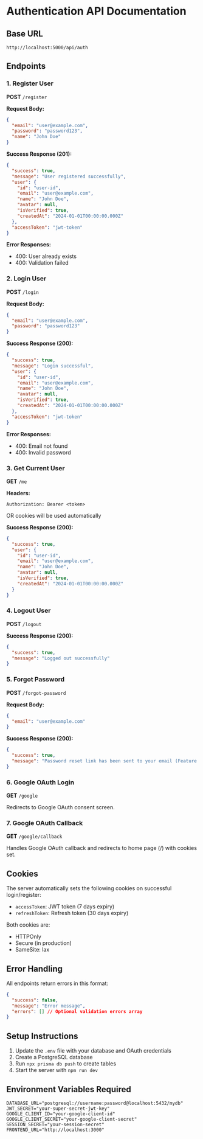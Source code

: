 # Authentication API Documentation

## Base URL
```
http://localhost:5000/api/auth
```

## Endpoints

### 1. Register User
**POST** `/register`

**Request Body:**
```json
{
  "email": "user@example.com",
  "password": "password123",
  "name": "John Doe"
}
```

**Success Response (201):**
```json
{
  "success": true,
  "message": "User registered successfully",
  "user": {
    "id": "user-id",
    "email": "user@example.com",
    "name": "John Doe",
    "avatar": null,
    "isVerified": true,
    "createdAt": "2024-01-01T00:00:00.000Z"
  },
  "accessToken": "jwt-token"
}
```

**Error Responses:**
- 400: User already exists
- 400: Validation failed

### 2. Login User
**POST** `/login`

**Request Body:**
```json
{
  "email": "user@example.com",
  "password": "password123"
}
```

**Success Response (200):**
```json
{
  "success": true,
  "message": "Login successful",
  "user": {
    "id": "user-id",
    "email": "user@example.com",
    "name": "John Doe",
    "avatar": null,
    "isVerified": true,
    "createdAt": "2024-01-01T00:00:00.000Z"
  },
  "accessToken": "jwt-token"
}
```

**Error Responses:**
- 400: Email not found
- 400: Invalid password

### 3. Get Current User
**GET** `/me`

**Headers:**
```
Authorization: Bearer <token>
```
OR cookies will be used automatically

**Success Response (200):**
```json
{
  "success": true,
  "user": {
    "id": "user-id",
    "email": "user@example.com",
    "name": "John Doe",
    "avatar": null,
    "isVerified": true,
    "createdAt": "2024-01-01T00:00:00.000Z"
  }
}
```

### 4. Logout User
**POST** `/logout`

**Success Response (200):**
```json
{
  "success": true,
  "message": "Logged out successfully"
}
```

### 5. Forgot Password
**POST** `/forgot-password`

**Request Body:**
```json
{
  "email": "user@example.com"
}
```

**Success Response (200):**
```json
{
  "success": true,
  "message": "Password reset link has been sent to your email (Feature not implemented yet)"
}
```

### 6. Google OAuth Login
**GET** `/google`

Redirects to Google OAuth consent screen.

### 7. Google OAuth Callback
**GET** `/google/callback`

Handles Google OAuth callback and redirects to home page (/) with cookies set.

## Cookies

The server automatically sets the following cookies on successful login/register:

- `accessToken`: JWT token (7 days expiry)
- `refreshToken`: Refresh token (30 days expiry)

Both cookies are:
- HTTPOnly
- Secure (in production)
- SameSite: lax

## Error Handling

All endpoints return errors in this format:
```json
{
  "success": false,
  "message": "Error message",
  "errors": [] // Optional validation errors array
}
```

## Setup Instructions

1. Update the `.env` file with your database and OAuth credentials
2. Create a PostgreSQL database
3. Run `npx prisma db push` to create tables
4. Start the server with `npm run dev`

## Environment Variables Required

```env
DATABASE_URL="postgresql://username:password@localhost:5432/mydb"
JWT_SECRET="your-super-secret-jwt-key"
GOOGLE_CLIENT_ID="your-google-client-id"
GOOGLE_CLIENT_SECRET="your-google-client-secret"
SESSION_SECRET="your-session-secret"
FRONTEND_URL="http://localhost:3000"
```
